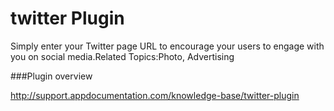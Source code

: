 # twitter Plugin  

Simply enter your Twitter page URL to encourage your users to engage with you on social media.Related Topics:Photo,  Advertising

###Plugin overview

http://support.appdocumentation.com/knowledge-base/twitter-plugin
